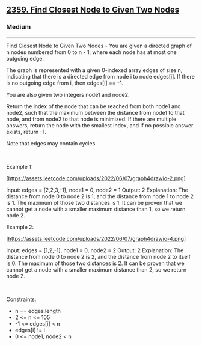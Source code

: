 <h2><a href="https://leetcode.com/problems/find-closest-node-to-given-two-nodes/">2359. Find Closest Node to Given Two Nodes</a></h2><h3>Medium</h3><hr>Find Closest Node to Given Two Nodes - You are given a directed graph of n nodes numbered from 0 to n - 1, where each node has at most one outgoing edge.

The graph is represented with a given 0-indexed array edges of size n, indicating that there is a directed edge from node i to node edges[i]. If there is no outgoing edge from i, then edges[i] == -1.

You are also given two integers node1 and node2.

Return the index of the node that can be reached from both node1 and node2, such that the maximum between the distance from node1 to that node, and from node2 to that node is minimized. If there are multiple answers, return the node with the smallest index, and if no possible answer exists, return -1.

Note that edges may contain cycles.

 

Example 1:

[https://assets.leetcode.com/uploads/2022/06/07/graph4drawio-2.png]


Input: edges = [2,2,3,-1], node1 = 0, node2 = 1
Output: 2
Explanation: The distance from node 0 to node 2 is 1, and the distance from node 1 to node 2 is 1.
The maximum of those two distances is 1. It can be proven that we cannot get a node with a smaller maximum distance than 1, so we return node 2.


Example 2:

[https://assets.leetcode.com/uploads/2022/06/07/graph4drawio-4.png]


Input: edges = [1,2,-1], node1 = 0, node2 = 2
Output: 2
Explanation: The distance from node 0 to node 2 is 2, and the distance from node 2 to itself is 0.
The maximum of those two distances is 2. It can be proven that we cannot get a node with a smaller maximum distance than 2, so we return node 2.


 

Constraints:

 * n == edges.length
 * 2 <= n <= 105
 * -1 <= edges[i] < n
 * edges[i] != i
 * 0 <= node1, node2 < n